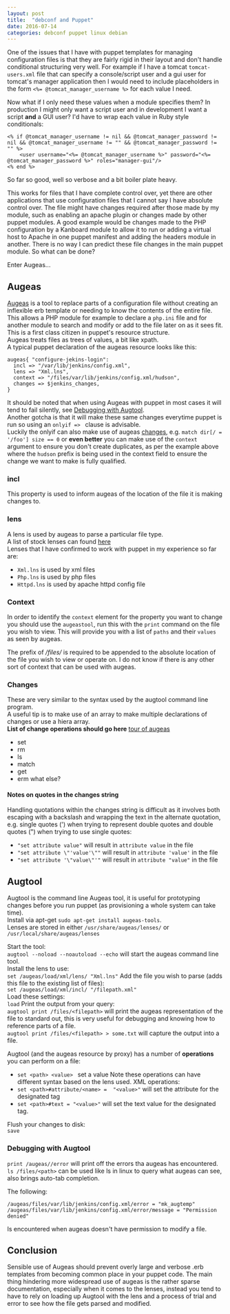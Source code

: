 ```yaml
---
layout: post
title:  "debconf and Puppet"
date: 2016-07-14
categories: debconf puppet linux debian
---
```


One of the issues that I have with puppet templates for managing configuration files is that they are fairly rigid in their layout and don't handle conditional structuring very well. For example if I have a tomcat `tomcat-users.xml` file that can specify a console/script user and a gui user for tomcat's manager application then I would need to include placeholders in the form `<%= @tomcat_manager_username %>` for each value I need.  

Now what if I only need these values when a module specifies them? In production I might only want a script user and in development I want a script **and** a GUI user? I'd have to wrap each value in Ruby style conditionals:

```
<% if @tomcat_manager_username != nil && @tomcat_manager_password != nil && @tomcat_manager_username != "" && @tomcat_manager_password != "" %>	
	<user username="<%= @tomcat_manager_username %>" password="<%= @tomcat_manager_password %>" roles="manager-gui"/>
<% end %>
```

So far so good, well so verbose and a bit boiler plate heavy.  

This works for files that I have complete control over, yet there are other applications that use configuration files that I cannot say I have absolute control over. The file might have changes required after those made by my module, such as enabling an apache plugin or changes made by other puppet modules. A good example would be changes made to the PHP configuration by a Kanboard module to allow it to run or adding a virtual host to Apache in one puppet manifest and adding the headers module in another. There is no way I can predict these file changes in the main puppet module. So what can be done?  

Enter Augeas...  

## Augeas
[Augeas][augeas] is a tool to replace parts of a configuration file without creating an inflexible erb template or needing to know the contents of the entire file. This allows a PHP module for example to declare a `php.ini` file and for another module to search and modify or add to the file later on as it sees fit.  
This is a first class citizen in puppet's resource structure.  
Augeas treats files as trees of values, a bit like xpath.  
A typical puppet declaration of the augeas resource looks like this:  
```
augeas{ "configure-jekins-login":
  incl => "/var/lib/jenkins/config.xml",
  lens => "Xml.lns",
  context => "/files/var/lib/jenkins/config.xml/hudson",
  changes => $jenkins_changes,
}
```
It should be noted that when using Augeas with puppet in most cases it will tend to fail silently, see [Debugging with Augtool][debug].  
Another gotcha is that it will make these same changes everytime puppet is run so using an `onlyif => ` clause is advisable.  
Luckily the onlyif can also make use of augeas [changes][changes], e.g. `match dir[/ = '/foo'] size == 0` or **even better** you can make use of the `context` argument to ensure you don't create duplicates, as per the example above where the `hudson` prefix is being used in the context field to ensure the change we want to make is fully qualified.
  
### incl
This property is used to inform augeas of the location of the file it is making changes to.  

### lens
A lens is used by augeas to parse a particular file type.  
A list of stock lenses can found [here][lenses]  
Lenses that I have confirmed to work with puppet in my experience so far are:
* `Xml.lns` is used by xml files
* `Php.lns` is used by php files
* `Httpd.lns` is used by apache httpd config file

### Context
In order to identify the `context` element for the property you want to change you should use the `augeastool`, run this with the `print` command on the file you wish to view.
This will provide you with a list of `paths` and their `values` as seen by augeas.  

The prefix of */files/* is required to be appended to the absolute location of the file you wish to view or operate on. I do not know if there is any other sort of context that can be used with augeas.

### <a name="changes"></a>Changes
These are very similar to the syntax used by the augtool command line program.  
A useful tip is to make use of an array to make multiple declarations of changes or use a hiera array.  
**List of change operations should go here**
[tour of augeas](http://augeas.net/tour.html)
* set
* rm
* ls
* match
* get
* erm what else?

#### Notes on quotes in the changes string
Handling quotations within the changes string is difficult as it involves both escaping with a backslash and wrapping the text in the alternate quotation, e.g. single quotes (') when trying to represent double quotes and double quotes (") when trying to use single quotes:  
* `"set attribute value"` will result in `attribute value` in the file
* `"set attribute \"'value'\""` will result in `attribute 'value'` in the file
* `"set attribute '\"value\"'"` will result in `attribute "value"` in the file

## Augtool
Augtool is the command line Augeas tool, it is useful for prototyping changes before you run puppet (as provisioning a whole system can take time).  
Install via apt-get `sudo apt-get install augeas-tools`.  
Lenses are stored in either `/usr/share/augeas/lenses/` or `/usr/local/share/augeas/lenses`  

Start the tool:  
`augtool --noload --noautoload --echo` will start the augeas command line tool.  
Install the lens to use:  
`set /augeas/load/xml/lens/ "Xml.lns"`
Add the file you wish to parse (adds this file to the existing list of files):  
`set /augeas/load/xml/incl/ "/filepath.xml"`  
Load these settings:  
`load`
Print the output from your query:  
`augtool print /files/<filepath>` will print the augeas representation of the file to standard out, this is very useful for debugging and knowing how to reference parts of a file.  
`augtool print /files/<filepath> > some.txt` will capture the output into a file.  

Augtool (and the augeas resource by proxy) has a number of **operations** you can perform on a file:
* `set <path> <value> ` set a value
Note these operations can have different <value> syntax based on the lens used.
XML operations:
* `set <path>#attribute/<name> =  "<value>"` will set the attribute for the designated tag  
* `set <path>#text = "<value>"` will set the text value for the designated tag.  

Flush your changes to disk:  
`save`  
### <a name="debug"></a>Debugging with Augtool
`print /augeas//error` will print off the errors tha augeas has encountered.  
`ls /files/<path>` can be used like ls in linux to query what augeas can see, also brings auto-tab completion.  

The following:
```
/augeas/files/var/lib/jenkins/config.xml/error = "mk_augtemp"
/augeas/files/var/lib/jenkins/config.xml/error/message = "Permission denied"
```
Is encountered when augeas doesn't have permission to modify a file.  

## Conclusion
Sensible use of Augeas should prevent overly large and verbose .erb templates from becoming common place in your puppet code. The main thing hindering more widespread use of augeas is the rather sparse documentation, especially when it comes to the lenses, instead you tend to have to rely on loading up Augtool with the lens and a process of trial and error to see how the file gets parsed and modified.  


[augeas]:	http://augeas.net
[debug]:	#debug
[changes]:	#changes
[lenses]:	http://augeas.net/stock_lenses.html 




